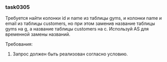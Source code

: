 
### task0305

Требуется найти колонки id и name из таблицы gyms, и колонки name и email из таблицы customers,
но при этом заменив название таблицы gyms на g, а название таблицы customers на c.
Используй AS для временной замены названий.


Требования:
1.	Запрос должен быть реализован согласно условию.


